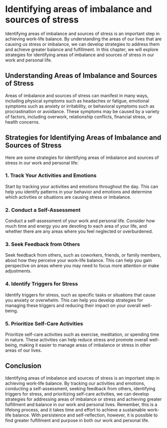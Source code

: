 Identifying areas of imbalance and sources of stress
=============================================================================================================

Identifying areas of imbalance and sources of stress is an important step in achieving work-life balance. By understanding the areas of our lives that are causing us stress or imbalance, we can develop strategies to address them and achieve greater balance and fulfillment. In this chapter, we will explore strategies for identifying areas of imbalance and sources of stress in our work and personal life.

Understanding Areas of Imbalance and Sources of Stress
------------------------------------------------------

Areas of imbalance and sources of stress can manifest in many ways, including physical symptoms such as headaches or fatigue, emotional symptoms such as anxiety or irritability, or behavioral symptoms such as procrastination or avoidance. These symptoms may be caused by a variety of factors, including overwork, relationship conflicts, financial stress, or health concerns.

Strategies for Identifying Areas of Imbalance and Sources of Stress
-------------------------------------------------------------------

Here are some strategies for identifying areas of imbalance and sources of stress in our work and personal life:

### 1. Track Your Activities and Emotions

Start by tracking your activities and emotions throughout the day. This can help you identify patterns in your behavior and emotions and determine which activities or situations are causing stress or imbalance.

### 2. Conduct a Self-Assessment

Conduct a self-assessment of your work and personal life. Consider how much time and energy you are devoting to each area of your life, and whether there are any areas where you feel neglected or overburdened.

### 3. Seek Feedback from Others

Seek feedback from others, such as coworkers, friends, or family members, about how they perceive your work-life balance. This can help you gain perspective on areas where you may need to focus more attention or make adjustments.

### 4. Identify Triggers for Stress

Identify triggers for stress, such as specific tasks or situations that cause you anxiety or overwhelm. This can help you develop strategies for managing these triggers and reducing their impact on your overall well-being.

### 5. Prioritize Self-Care Activities

Prioritize self-care activities such as exercise, meditation, or spending time in nature. These activities can help reduce stress and promote overall well-being, making it easier to manage areas of imbalance or stress in other areas of our lives.

Conclusion
----------

Identifying areas of imbalance and sources of stress is an important step in achieving work-life balance. By tracking our activities and emotions, conducting a self-assessment, seeking feedback from others, identifying triggers for stress, and prioritizing self-care activities, we can develop strategies for addressing areas of imbalance or stress and achieving greater fulfillment and balance in our work and personal lives. Remember, this is a lifelong process, and it takes time and effort to achieve a sustainable work-life balance. With persistence and self-reflection, however, it is possible to find greater fulfillment and purpose in both our work and personal life.
